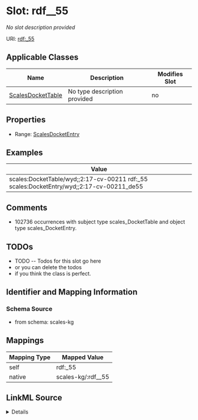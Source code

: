 

# Slot: rdf__55


_No slot description provided_





URI: [rdf:_55](http://www.w3.org/1999/02/22-rdf-syntax-ns#_55)



<!-- no inheritance hierarchy -->





## Applicable Classes

| Name | Description | Modifies Slot |
| --- | --- | --- |
| [ScalesDocketTable](../classes/ScalesDocketTable.md) | No type description provided |  no  |







## Properties

* Range: [ScalesDocketEntry](../classes/ScalesDocketEntry.md)






## Examples

| Value |
| --- |
| scales:DocketTable/wyd;;2:17-cv-00211 rdf:_55 scales:DocketEntry/wyd;;2:17-cv-00211_de55 |

## Comments

* 102736 occurrences with subject type scales_DocketTable and object type scales_DocketEntry.

## TODOs

* TODO -- Todos for this slot go here
* or you can delete the todos
* if you think the class is perfect.

## Identifier and Mapping Information







### Schema Source


* from schema: scales-kg




## Mappings

| Mapping Type | Mapped Value |
| ---  | ---  |
| self | rdf:_55 |
| native | scales-kg/:rdf__55 |




## LinkML Source

<details>
```yaml
name: rdf__55
description: No slot description provided
todos:
- TODO -- Todos for this slot go here
- or you can delete the todos
- if you think the class is perfect.
comments:
- 102736 occurrences with subject type scales_DocketTable and object type scales_DocketEntry.
examples:
- value: scales:DocketTable/wyd;;2:17-cv-00211 rdf:_55 scales:DocketEntry/wyd;;2:17-cv-00211_de55
from_schema: scales-kg
rank: 1000
slot_uri: rdf:_55
alias: rdf__55
domain_of:
- scales_DocketTable
range: scales_DocketEntry

```
</details>